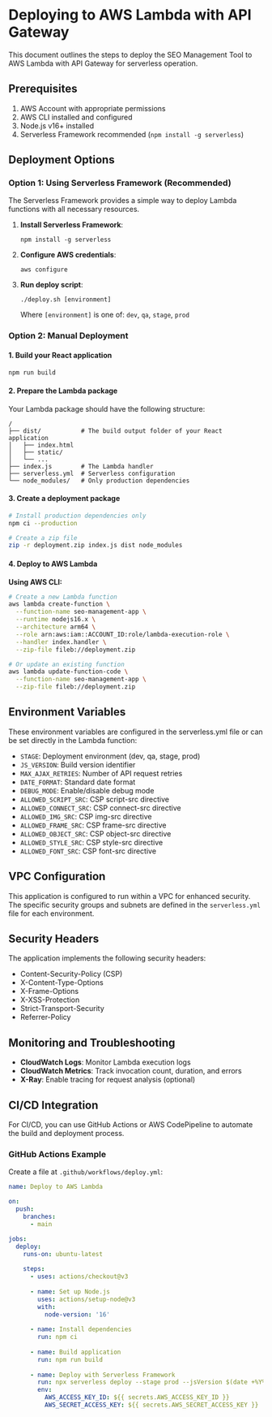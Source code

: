 
# Deploying to AWS Lambda with API Gateway

This document outlines the steps to deploy the SEO Management Tool to AWS Lambda with API Gateway for serverless operation.

## Prerequisites

1. AWS Account with appropriate permissions
2. AWS CLI installed and configured
3. Node.js v16+ installed
4. Serverless Framework recommended (`npm install -g serverless`)

## Deployment Options

### Option 1: Using Serverless Framework (Recommended)

The Serverless Framework provides a simple way to deploy Lambda functions with all necessary resources.

1. **Install Serverless Framework**:
   ```
   npm install -g serverless
   ```

2. **Configure AWS credentials**:
   ```
   aws configure
   ```

3. **Run deploy script**:
   ```
   ./deploy.sh [environment]
   ```

   Where `[environment]` is one of: `dev`, `qa`, `stage`, `prod`

### Option 2: Manual Deployment

#### 1. Build your React application

```bash
npm run build
```

#### 2. Prepare the Lambda package

Your Lambda package should have the following structure:
```
/
├── dist/           # The build output folder of your React application
│   ├── index.html
│   ├── static/
│   └── ...
├── index.js        # The Lambda handler
├── serverless.yml  # Serverless configuration
└── node_modules/   # Only production dependencies
```

#### 3. Create a deployment package

```bash
# Install production dependencies only
npm ci --production

# Create a zip file
zip -r deployment.zip index.js dist node_modules
```

#### 4. Deploy to AWS Lambda

**Using AWS CLI:**
```bash
# Create a new Lambda function
aws lambda create-function \
  --function-name seo-management-app \
  --runtime nodejs16.x \
  --architecture arm64 \
  --role arn:aws:iam::ACCOUNT_ID:role/lambda-execution-role \
  --handler index.handler \
  --zip-file fileb://deployment.zip

# Or update an existing function
aws lambda update-function-code \
  --function-name seo-management-app \
  --zip-file fileb://deployment.zip
```

## Environment Variables

These environment variables are configured in the serverless.yml file or can be set directly in the Lambda function:

- `STAGE`: Deployment environment (dev, qa, stage, prod)
- `JS_VERSION`: Build version identifier
- `MAX_AJAX_RETRIES`: Number of API request retries
- `DATE_FORMAT`: Standard date format
- `DEBUG_MODE`: Enable/disable debug mode
- `ALLOWED_SCRIPT_SRC`: CSP script-src directive
- `ALLOWED_CONNECT_SRC`: CSP connect-src directive
- `ALLOWED_IMG_SRC`: CSP img-src directive
- `ALLOWED_FRAME_SRC`: CSP frame-src directive
- `ALLOWED_OBJECT_SRC`: CSP object-src directive
- `ALLOWED_STYLE_SRC`: CSP style-src directive
- `ALLOWED_FONT_SRC`: CSP font-src directive

## VPC Configuration

This application is configured to run within a VPC for enhanced security. The specific security groups and subnets are defined in the `serverless.yml` file for each environment.

## Security Headers

The application implements the following security headers:

- Content-Security-Policy (CSP)
- X-Content-Type-Options
- X-Frame-Options
- X-XSS-Protection
- Strict-Transport-Security
- Referrer-Policy

## Monitoring and Troubleshooting

- **CloudWatch Logs**: Monitor Lambda execution logs
- **CloudWatch Metrics**: Track invocation count, duration, and errors
- **X-Ray**: Enable tracing for request analysis (optional)

## CI/CD Integration

For CI/CD, you can use GitHub Actions or AWS CodePipeline to automate the build and deployment process.

### GitHub Actions Example

Create a file at `.github/workflows/deploy.yml`:

```yaml
name: Deploy to AWS Lambda

on:
  push:
    branches:
      - main

jobs:
  deploy:
    runs-on: ubuntu-latest
    
    steps:
      - uses: actions/checkout@v3
      
      - name: Set up Node.js
        uses: actions/setup-node@v3
        with:
          node-version: '16'
          
      - name: Install dependencies
        run: npm ci
        
      - name: Build application
        run: npm run build
        
      - name: Deploy with Serverless Framework
        run: npx serverless deploy --stage prod --jsVersion $(date +%Y%m%d%H%M%S)
        env:
          AWS_ACCESS_KEY_ID: ${{ secrets.AWS_ACCESS_KEY_ID }}
          AWS_SECRET_ACCESS_KEY: ${{ secrets.AWS_SECRET_ACCESS_KEY }}
```
